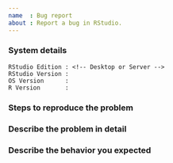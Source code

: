 ```yaml
---
name  : Bug report
about : Report a bug in RStudio.
---
```


<!--

RStudio v1.2 is currently available as a preview release, from https://www.rstudio.com/products/rstudio/download/preview/. If you are reporting a bug with RStudio v1.1, it would be greatly appreciated if you could check if the issue also reproduces in the preview release before reporting an issue.

This issue tracker is for bugs and feature requests in the RStudio IDE. If you're having trouble with R itself or an R package, see https://www.r-project.org/help.html, and if you want to ask a question rather than report a bug, go to https://community.rstudio.com/. Finally, if you use RStudio Server Pro, get in touch with our Pro support team at support@rstudio.com.

See our guide to writing good bug reports for more details: https://github.com/rstudio/rstudio/wiki/Writing-Good-Bug-Reports
-->

### System details

    RStudio Edition : <!-- Desktop or Server -->
    RStudio Version : 
    OS Version      : 
    R Version       : 

### Steps to reproduce the problem

### Describe the problem in detail

### Describe the behavior you expected

<!-- Depending on the problem, the following may also be helpful

1. The output of sessionInfo() 
2. The R code in question
3. A diagnostics report; see https://support.rstudio.com/hc/en-us/articles/200321257-Running-a-Diagnostics-Report

Thank you for taking the time to file an issue!  -->
